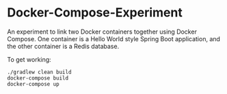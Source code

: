 # Docker-Compose-Experiment

An experiment to link two Docker containers together using Docker Compose. One container is a Hello World style Spring Boot application,
and the other container is a Redis database.

To get working:

```
./gradlew clean build
docker-compose build
docker-compose up
```